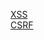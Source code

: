 [XSS](https://juejin.im/post/5bad9140e51d450e935c6d64)   
[CSRF](https://juejin.im/post/5bc009996fb9a05d0a055192)